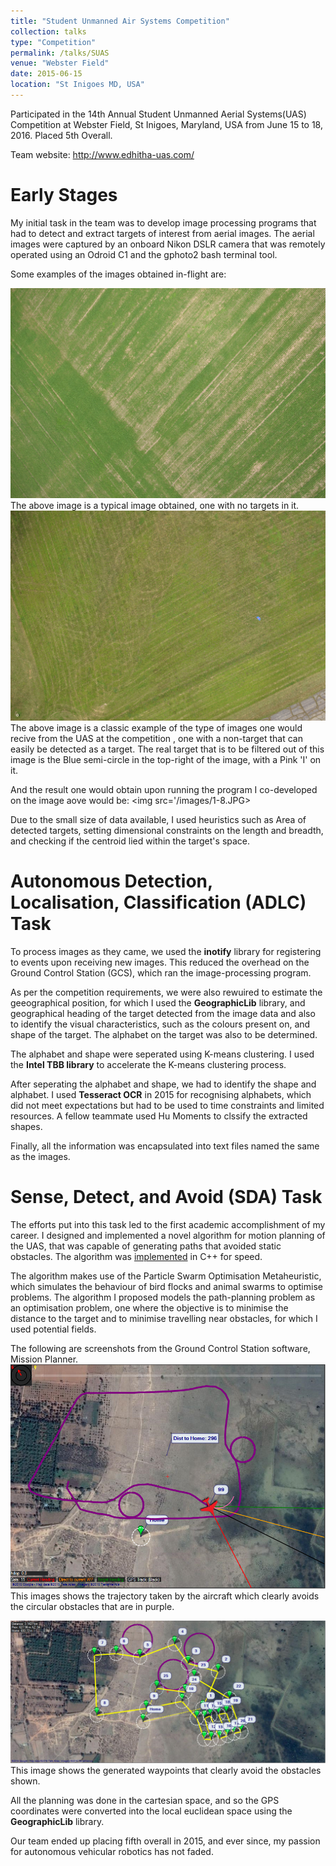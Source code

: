 ```yaml
---
title: "Student Unmanned Air Systems Competition"
collection: talks
type: "Competition"
permalink: /talks/SUAS
venue: "Webster Field"
date: 2015-06-15
location: "St Inigoes MD, USA"
---
```


Participated in the 14th Annual Student Unmanned Aerial Systems(UAS) Competition at Webster Field, St Inigoes, Maryland, USA from June 15 to 18, 2016. Placed 5th Overall.

Team website: http://www.edhitha-uas.com/

Early Stages
=====
My initial task in the team was to develop image processing programs that had to detect and extract targets of interest from aerial images. The aerial images were captured by an onboard Nikon DSLR camera that was remotely operated using an Odroid C1 and the gphoto2 bash terminal tool.

Some examples of the images obtained in-flight are:

<img src='/images/No Target.JPG'>
The above image is a typical image obtained, one with no targets in it.

<img src='/images/Target.JPG'>
The above image is a classic example of the type of images one would recive from the UAS at the competition , one with a non-target that can easily be detected as a target. The real target that is to be filtered out of this image is the Blue semi-circle in the top-right of the image, with a Pink 'I' on it.

And the result one would obtain upon running the program I co-developed on the image aove would be:
<img src='/images/1-8.JPG>

Due to the small size of data available, I used heuristics such as Area of detected targets, setting dimensional constraints on the length and breadth, and checking if the centroid lied within the target's space.

Autonomous Detection, Localisation, Classification (ADLC) Task
=====

To process images as they came, we used the **inotify** library for registering to events upon receiving new images. This reduced the overhead on the Ground Control Station (GCS), which ran the image-processing program.

As per the competition requirements, we were also rewuired to estimate the geeographical position, for which I used the **GeographicLib** library, and geographical heading of the target detected from the image data and also to identify the visual characteristics, such as the colours present on, and shape of the target. The alphabet on the target was also to be determined.

The alphabet and shape were seperated using K-means clustering. I used the **Intel TBB library** to accelerate the K-means clustering process.

After seperating the alphabet and shape, we had to identify the shape and alphabet. I used **Tesseract OCR** in 2015 for recognising alphabets, which did not meet expectations but had to be used to time constraints and limited resources. A fellow teammate used Hu Moments to clssify the extracted shapes.

Finally, all the information was encapsulated into text files named the same as the images.

Sense, Detect, and Avoid (SDA) Task
=====

The efforts put into this task led to the first academic accomplishment of my career. I designed and implemented a novel algorithm for motion planning of the UAS, that was capable of generating paths that avoided static obstacles. The algorithm was [implemented]() in C++ for speed.

The algorithm makes use of the Particle Swarm Optimisation Metaheuristic, which simulates the behaviour of bird flocks and animal swarms to optimise problems. The algorithm I proposed models the path-planning problem as an optimisation problem, one where the objective is to minimise the distance to the target and to minimise travelling near obstacles, for which I used potential fields.

The following are screenshots from the Ground Control Station software, Mission Planner.
<img src='/images/justfly1.png'>
This images shows the trajectory taken by the aircraft which clearly avoids the circular obstacles that are in purple.

<img src='/images/sda.png'>
This image shows the generated waypoints that clearly avoid the obstacles shown.

All the planning was done in the cartesian space, and so the GPS coordinates were converted into the local euclidean space using the **GeographicLib** library.

Our team ended up placing fifth overall in 2015, and ever since, my passion for autonomous vehicular robotics has not faded.
